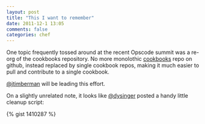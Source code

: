 ```yaml
---
layout: post
title: "This I want to remember"
date: 2011-12-1 13:05
comments: false
categories: chef
---
```


One topic frequently tossed around at the recent Opscode summit was a
re-org of the cookbooks repository. No more monolothic [cookbooks](https://github.com/opscode/cookbooks) repo
on github, instead replaced by single cookbook repos, making it much
easier to pull and contribute to a single cookbook.

[@jtimberman](https://twitter.com/jtimberman) will be leading this effort.

On a slightly unrelated note, it looks like [@dysinger](https://twitter.com/dysinger/status/141954044188037121) posted a handy little cleanup script:

{% gist 1410287 %}
